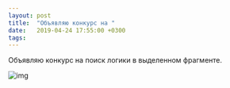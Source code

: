 ```yaml
---
layout: post
title:  "Объявляю конкурс на "
date:   2019-04-24 17:55:00 +0300
tags:   
---
```


Объявляю конкурс на поиск логики в выделенном фрагменте.

![img](https://pp.userapi.com/c849420/v849420826/177ac7/-cjky7fvjKs.jpg)

<!--excerpt-->
